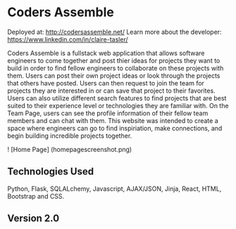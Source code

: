 # Coders Assemble 

Deployed at: http://codersassemble.net/
Learn more about the developer: https://www.linkedin.com/in/claire-tasler/

Coders Assemble is a fullstack web application that allows software engineers 
to come together and post thier ideas for projects they want to build in order
to find fellow engineers to collaborate on these projects with them. Users can 
post their own project ideas or look through the projects that others have 
posted. Users can then request to join the team for projects they are 
interested in or can save that project to their favorites. Users can also 
utilize different search features to find projects that are best suited to 
their experience level or technologies they are familiar with. On the Team Page, 
users can see the profile information of their fellow team members and can chat 
with them. This website was intended to create a space where engineers can go 
to find inspiriation, make connections, and begin building incredible 
projects together. 

! [Home Page] (homepagescreenshot.png)

## Technologies Used 
Python, Flask, SQLALchemy, Javascript, AJAX/JSON, Jinja, React, HTML, Bootstrap 
and CSS.

## Version 2.0


